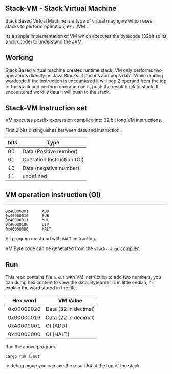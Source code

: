 ## Stack-VM - Stack Virtual Machine

Stack Based Virtual Machine  is a type of virtual machgine which uses stacks to perform operation, ex : JVM .

Its a simple implementation of VM which executes the bytecode (32bit so its a wordcode) to understand the JVM.


## Working
Stack Based virtual machine creates runtime stack. VM only performs two operations directly on Java Stacks: it pushes and pops data.
While reading wordcode if the instruction is encountered it will pop 2 operand from the top of the stack and perform operation on it, push the result back to stack. If encountered word is data it will push to the stack. 


## Stack-VM Instruction set

VM executes postfix expression compiled into 32 bit long VM instructions. 

First 2 bits distinguishes between data and instruction.

|bits| Type |
|----|-----------------|
| 00 | Data (Positive number)|
| 01 | Operation Instruction (OI)|
| 10 | Data (negative number)|
| 11 | undefined|

## VM operation instruction (OI)
-----------------------------------------------------------
    0x40000001		ADD           
    0x40000010		SUB           
    0x40000011	   	MUL           
    0x40000100	   	DIV           
    0x40000000		HALT
    
All program must end with `HALT` instruction.

VM Byte code can be generated from the `stack-langc` [compiler](https://github.com/NishanthSpShetty/stack-langc).


## Run
This repo contains file `a.out` with VM instruction to add two numbers, you can dump hex content to view the data.
Byteorder is in little endian, I'll explain the word stored in the file.

Hex word | VM Value |
|----|----|
|0x00000020| Data (32 in decimal)|
|0x00000016| Data (22 in decimal)|
|0x40000001| OI (ADD)|
|0x40000000| OI (HALT)|

Run the above program.

    cargo run a.out
    
In debug mode you can see the result 54 at the top of the stack.

